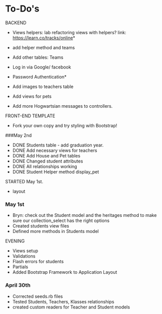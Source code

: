 # To-Do's


BACKEND

* Views helpers: lab refactoring views with helpers?
link: https://learn.co/tracks/online*

* add helper method and teams
* Add other tables: Teams
* Log in via Google/ facebook
* Password Authentication*

* Add images to teachers table
* Add views for pets

* Add more Hogwartsian messages to controllers.

FRONT-END TEMPLATE
* Fork your own copy and try styling with Bootstrap!

###May 2nd
* DONE Students table - add graduation year.
* DONE Add necessary views for teachers
* DONE Add House and Pet tables
* DONE Changed student attributes
* DONE All relationships working
* DONE Student Helper method display_pet


STARTED May 1st.
* layout

### May 1st
* Bryn: check out the Student model and the heritages method to make sure our collection_select has the right options  
* Created students view files
* Defined more methods in Students model

EVENING

* Views setup
* Validations
* Flash errors for students
* Partials
* Added Bootstrap Framework to Application Layout


### April 30th
* Corrected seeds.rb files
* Tested Students, Teachers, Klasses relationships
* created custom readers for Teacher and Student models
